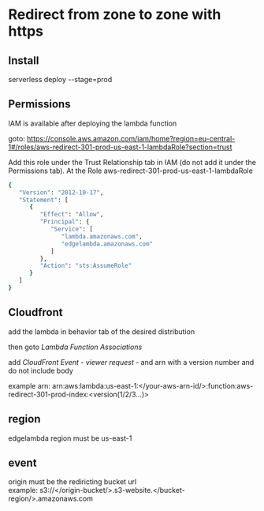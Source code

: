 # Redirect from zone to zone with https

## Install

serverless deploy --stage=prod

## Permissions

IAM is available after deploying the lambda function

goto: https://console.aws.amazon.com/iam/home?region=eu-central-1#/roles/aws-redirect-301-prod-us-east-1-lambdaRole?section=trust

Add this role under the Trust Relationship tab in IAM (do not add it under the Permissions tab).
At the Role aws-redirect-301-prod-us-east-1-lambdaRole

```bash
{
   "Version": "2012-10-17",
   "Statement": [
      {
         "Effect": "Allow",
         "Principal": {
            "Service": [
               "lambda.amazonaws.com",
               "edgelambda.amazonaws.com"
            ]
         },
         "Action": "sts:AssumeRole"
      }
   ]
}
```

## Cloudfront

add the lambda in behavior tab of the desired distribution

then goto *Lambda Function Associations*

add *CloudFront Event* - *viewer request* - and arn with a version number and do not include body

example arn: arn:aws:lambda:us-east-1:</your-aws-arn-id/>:function:aws-redirect-301-prod-index:<version(1/2/3...)>

## region

edgelambda region must be us-east-1

## event

origin must be the rediricting bucket url  
example: s3://</origin-bucket/>.s3-website.</bucket-region/>.amazonaws.com
